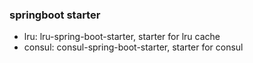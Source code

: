 ### springboot starter
- lru: lru-spring-boot-starter, starter for lru cache
- consul: consul-spring-boot-starter, starter for consul